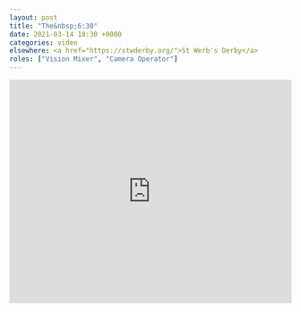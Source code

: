 ```yaml
---
layout: post
title: "The&nbsp;6:30"
date: 2021-03-14 18:30 +0000
categories: video
elsewhere: <a href="https://stwderby.org/">St Werb's Derby</a>
roles: ["Vision Mixer", "Camera Operator"]
---
```


<iframe width="100%" height="400em" src="https://www.youtube.com/embed/cuHebTaW8Jk" frameborder="0" allow="accelerometer; autoplay; clipboard-write; encrypted-media; gyroscope; picture-in-picture" allowfullscreen></iframe>
